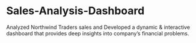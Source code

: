 # Sales-Analysis-Dashboard
Analyzed Northwind Traders sales and Developed a dynamic & interactive dashboard that provides deep insights into 
company’s financial problems. 
